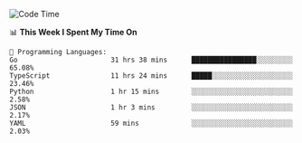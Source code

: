 <!--START_SECTION:waka-->
![Code Time](http://img.shields.io/badge/Code%20Time-250%20hrs%202%20mins-blue)

📊 **This Week I Spent My Time On** 

```text
💬 Programming Languages: 
Go                       31 hrs 38 mins      ████████████████░░░░░░░░░   65.08% 
TypeScript               11 hrs 24 mins      █████░░░░░░░░░░░░░░░░░░░░   23.46% 
Python                   1 hr 15 mins        ░░░░░░░░░░░░░░░░░░░░░░░░░   2.58% 
JSON                     1 hr 3 mins         ░░░░░░░░░░░░░░░░░░░░░░░░░   2.17% 
YAML                     59 mins             ░░░░░░░░░░░░░░░░░░░░░░░░░   2.03%

```


<!--END_SECTION:waka-->